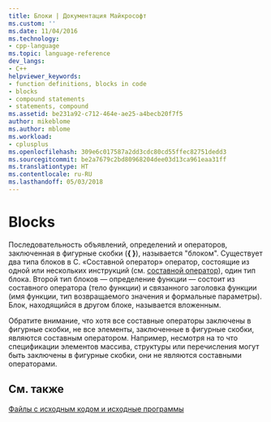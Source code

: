 ```yaml
---
title: Блоки | Документация Майкрософт
ms.custom: ''
ms.date: 11/04/2016
ms.technology:
- cpp-language
ms.topic: language-reference
dev_langs:
- C++
helpviewer_keywords:
- function definitions, blocks in code
- blocks
- compound statements
- statements, compound
ms.assetid: be231a92-c712-464e-ae25-a4becb20f7f5
author: mikeblome
ms.author: mblome
ms.workload:
- cplusplus
ms.openlocfilehash: 309e6c017587a2dd3cdc80cd55ffec82751dedd3
ms.sourcegitcommit: be2a7679c2bd80968204dee03d13ca961eaa31ff
ms.translationtype: HT
ms.contentlocale: ru-RU
ms.lasthandoff: 05/03/2018
---
```

# <a name="blocks"></a>Blocks
Последовательность объявлений, определений и операторов, заключенная в фигурные скобки (**{ }**), называется "блоком". Существует два типа блоков в С. «Составной оператор» оператор, состоящие из одной или нескольких инструкций (см. [составной оператор](../c-language/compound-statement-c.md)), один тип блока. Второй тип блоков — определение функции — состоит из составного оператора (тело функции) и связанного заголовка функции (имя функции, тип возвращаемого значения и формальные параметры). Блок, находящийся в другом блоке, называется вложенным.  
  
 Обратите внимание, что хотя все составные операторы заключены в фигурные скобки, не все элементы, заключенные в фигурные скобки, являются составным оператором. Например, несмотря на то что спецификации элементов массива, структуры или перечисления могут быть заключены в фигурные скобки, они не являются составными операторами.  
  
## <a name="see-also"></a>См. также  
 [Файлы с исходным кодом и исходные программы](../c-language/source-files-and-source-programs.md)